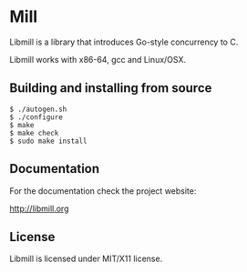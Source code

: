 Mill
====

Libmill is a library that introduces Go-style concurrency to C.

Libmill works with x86-64, gcc and Linux/OSX.

Building and installing from source
-----------------------------------

```
$ ./autogen.sh
$ ./configure
$ make
$ make check
$ sudo make install
```

Documentation
-------------

For the documentation check the project website:

http://libmill.org

License
-------

Libmill is licensed under MIT/X11 license.
